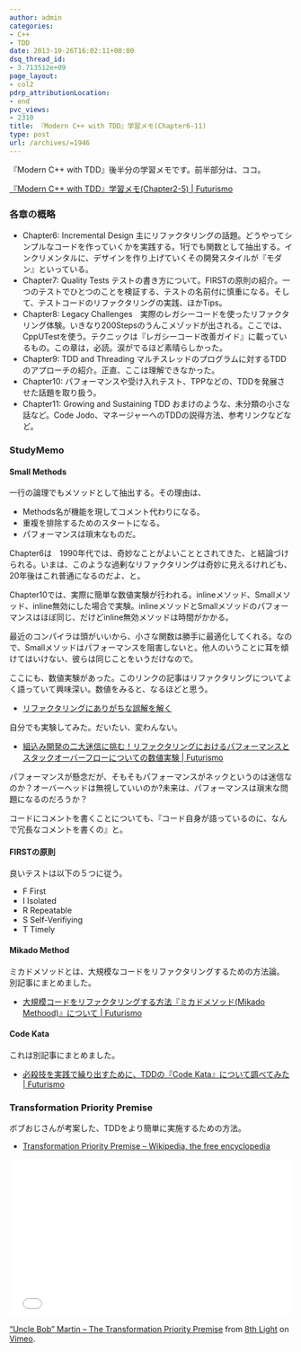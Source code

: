 ```yaml
---
author: admin
categories:
- C++
- TDD
date: 2013-10-26T16:02:11+00:00
dsq_thread_id:
- 3.713512e+09
page_layout:
- col2
pdrp_attributionLocation:
- end
pvc_views:
- 2310
title: 『Modern C++ with TDD』学習メモ(Chapter6-11)
type: post
url: /archives/=1946
---
```


『Modern C++ with TDD』後半分の学習メモです。前半部分は、ココ。

[『Modern C++ with TDD』学習メモ(Chapter2-5) | Futurismo][1]

### 各章の概略

  * Chapter6: Incremental Design 主にリファクタリングの話題。どうやってシンプルなコードを作っていくかを実践する。1行でも関数として抽出する。インクリメンタルに、デザインを作り上げていくその開発スタイルが『モダン』といっている。
  * Chapter7: Quality Tests テストの書き方について。FIRSTの原則の紹介。一つのテストでひとつのことを検証する、テストの名前付に慎重になる。そして、テストコードのリファクタリングの実践、ほかTips。
  * Chapter8: Legacy Challenges　実際のレガシーコードを使ったリファクタリング体験。いきなり200Stepsのうんこメゾッドが出される。ここでは、CppUTestを使う。テクニックは『レガシーコード改善ガイド』に載っているもの。この章は，必読。涙がでるほど素晴らしかった。
  * Chapter9: TDD and Threading マルチスレッドのプログラムに対するTDDのアプローチの紹介。正直、ここは理解できなかった。
  * Chapter10: パフォーマンスや受け入れテスト、TPPなどの、TDDを発展させた話題を取り扱う。
  * Chapter11: Growing and Sustaining TDD おまけのような、未分類の小さな話など。Code Jodo、マネージャーへのTDDの説得方法、参考リンクなどなど。

### StudyMemo

#### Small Methods

一行の論理でもメソッドとして抽出する。その理由は、

  * Methods名が機能を現してコメント代わりになる。
  * 重複を排除するためのスタートになる。
  * パフォーマンスは瑣末なものだ。

Chapter6は　1990年代では、奇妙なことがよいこととされてきた、と結論づけられる。いまは、このような過剰なリファクタリングは奇妙に見えるけれども、20年後はこれ普通になるのだよ、と。

Chapter10では、実際に簡単な数値実験が行われる。inlineメソッド、Smallメソッド、inline無効にした場合で実験。inlineメソッドとSmallメソッドのパフォーマンスはほぼ同じ、だけどinline無効メソッドは時間がかかる。

最近のコンパイラは頭がいいから、小さな関数は勝手に最適化してくれる。なので、Smallメソッドはパフォーマンスを阻害しないと。他人のいうことに耳を傾けてはいけない、彼らは同じことをいうだけなので。

ここにも、数値実験があった。このリンクの記事はリファクタリングについてよく語っていて興味深い。数値をみると、なるほどと思う。

  * [リファクタリングにありがちな誤解を解く][2]

自分でも実験してみた。だいたい、変わんない。

  * [組込み開発の二大迷信に挑む！リファクタリングにおけるパフォーマンスとスタックオーバーフローについての数値実験 | Futurismo][3]

パフォーマンスが懸念だが、そもそもパフォーマンスがネックというのは迷信なのか？オーバーヘッドは無視していいのか?未来は、パフォーマンスは瑣末な問題になるのだろうか？

コードにコメントを書くことについても、『コード自身が語っているのに、なんで冗長なコメントを書くの』と。

#### FIRSTの原則

良いテストは以下の５つに従う。

  * F First
  * I Isolated
  * R Repeatable
  * S Self-Verifiying
  * T Timely

#### Mikado Method

ミカドメソッドとは、大規模なコードをリファクタリングするための方法論。 別記事にまとめました。

  * [大規模コードをリファクタリングする方法『ミカドメソッド(Mikado Methood)』について | Futurismo][4]

#### Code Kata

これは別記事にまとめました。

  * [必殺技を実践で繰り出すために、TDDの『Code Kata』について調べてみた | Futurismo][5]

### Transformation Priority Premise

ボブおじさんが考案した、TDDをより簡単に実施するための方法。

  * [Transformation Priority Premise &#8211; Wikipedia, the free encyclopedia][6]

<iframe src="//player.vimeo.com/video/60561303" width="500" height="281" frameborder="0" webkitallowfullscreen mozallowfullscreen allowfullscreen></iframe> 

[&#8220;Uncle Bob&#8221; Martin &#8211; The Transformation Priority Premise][7] from [8th Light][8] on [Vimeo][9].

 [1]: https://futurismo.biz/archives/1847
 [2]: http://www.infoq.com/jp/articles/RefactoringMyths
 [3]: https://futurismo.biz/archives/1939
 [4]: https://futurismo.biz/archives/1936
 [5]: https://futurismo.biz/archives/1876
 [6]: http://en.wikipedia.org/wiki/Transformation_Priority_Premise
 [7]: http://vimeo.com/60561303
 [8]: http://vimeo.com/eighthlight
 [9]: https://vimeo.com